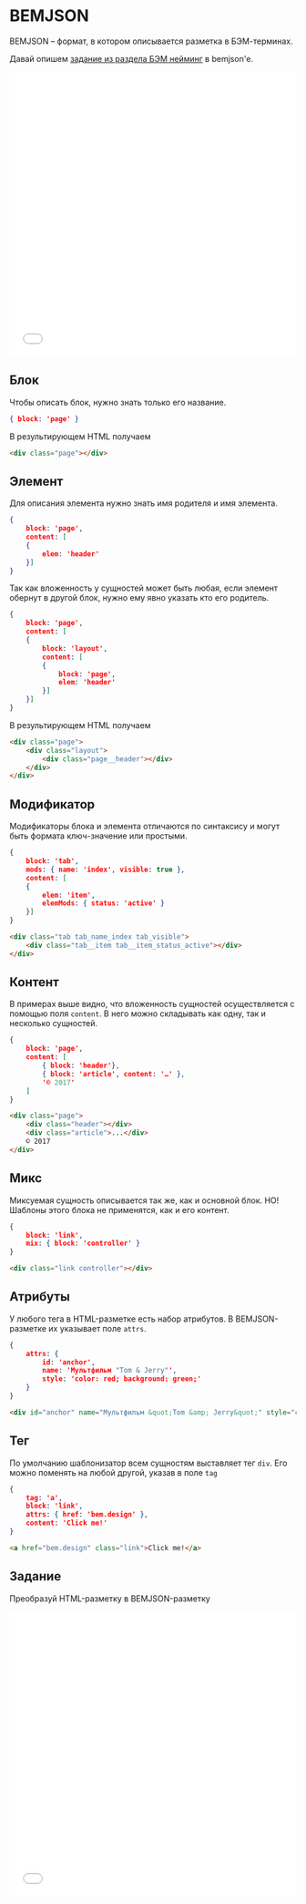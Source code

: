 # BEMJSON

BEMJSON – формат, в котором описывается разметка в БЭМ-терминах. 

Давай опишем [задание из раздела БЭМ нейминг](/doc/doc.html#/naming?id=Задание) в bemjson'е.

<iframe height='500' scrolling='no' title='BEMJSON. Теория 1' src='//codepen.io/bem_design/embed/67a82ac26b21dcfd27d0af62fdbb7f0b/?height=265&theme-id=0&default-tab=js,result&embed-version=2&editable=true' frameborder='no' allowtransparency='true' allowfullscreen='true' style='width: 100%;'>See the Pen <a href='https://codepen.io/bem_design/pen/67a82ac26b21dcfd27d0af62fdbb7f0b/'>BEMJSON. Теория 1</a> by BEM DESIGN (<a href='https://codepen.io/bem_design'>@bem_design</a>) on <a href='https://codepen.io'>CodePen</a>.
</iframe>

## Блок

Чтобы описать блок, нужно знать только его название.

```json
{ block: 'page' }
```

В результирующем HTML получаем

```html
<div class="page"></div>
```

## Элемент

Для описания элемента нужно знать имя родителя и имя элемента.

```json
{
	block: 'page',
	content: [
	{
		elem: 'header'
	}]
}
```

Так как вложенность у сущностей может быть любая, если элемент обернут в другой блок, нужно ему явно указать кто его родитель.

```json
{
	block: 'page',
	content: [
	{
		block: 'layout',
		content: [
		{
			block: 'page',
			elem: 'header'
		}]
	}]
}
```

В результирующем HTML получаем

```html
<div class="page">
	<div class="layout">
		<div class="page__header"></div>
	</div>
</div>
```

## Модификатор

Модификаторы блока и элемента отличаются по синтаксису и могут быть формата ключ-значение или простыми.

```json
{
	block: 'tab',
	mods: { name: 'index', visible: true },
	content: [
	{
		elem: 'item',
		elemMods: { status: 'active' }
	}]
}
```

```html
<div class="tab tab_name_index tab_visible">
	<div class="tab__item tab__item_status_active"></div>
</div>
```

## Контент

В примерах выше видно, что вложенность сущностей осуществляется с помощью поля `content`. В него можно складывать как одну, так и несколько сущностей.

```json
{
	block: 'page',
	content: [
		{ block: 'header'},
		{ block: 'article', content: '…' },
		'© 2017'
	]
}
```

```html
<div class="page">
	<div class="header"></div>
	<div class="article">...</div>
	© 2017
</div>
```

## Микс

Миксуемая сущность описывается так же, как и основной блок. НО! Шаблоны этого блока не применятся, как и его контент.

```json
{
	block: 'link',
	mix: { block: 'controller' }
}
```

```html
<div class="link controller"></div>
```

## Атрибуты

У любого тега в HTML-разметке есть набор атрибутов. В BEMJSON-разметке их указывает поле `attrs`.

```json
{
	attrs: {
		id: 'anchor',
		name: 'Мультфильм "Tom & Jerry"',
		style: 'color: red; background: green;'
	}
}
```

```html
<div id="anchor" name="Мультфильм &quot;Tom &amp; Jerry&quot;" style="color: red; background: green;"></div>
```

## Тег

По умолчанию шаблонизатор всем сущностям выставляет тег `div`. Его можно поменять на любой другой, указав в поле `tag`

```json
{
	tag: 'a',
	block: 'link',
	attrs: { href: 'bem.design' },
	content: 'Click me!'
}
```

```html
<a href="bem.design" class="link">Click me!</a>
```

## Задание

Преобразуй HTML-разметку в BEMJSON-разметку

<iframe height='500' scrolling='no' title='BEMJSON. Задание 1' src='//codepen.io/bem_design/embed/80aad85b602f4e49c9e5a9cb9eae2a80/?height=265&theme-id=0&default-tab=js,result&embed-version=2&editable=true' frameborder='no' allowtransparency='true' allowfullscreen='true' style='width: 100%;'>See the Pen <a href='https://codepen.io/bem_design/pen/80aad85b602f4e49c9e5a9cb9eae2a80/'>BEMJSON. Задание 1</a> by BEM DESIGN (<a href='https://codepen.io/bem_design'>@bem_design</a>) on <a href='https://codepen.io'>CodePen</a>.
</iframe>